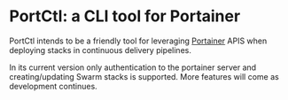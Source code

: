 # PortCtl: a CLI tool for Portainer

PortCtl intends to be a friendly tool for leveraging [Portainer](https://www.portainer.io/) APIS when deploying stacks in continuous delivery pipelines.

In its current version only authentication to the portainer server and creating/updating Swarm stacks is supported. More features will come as development continues.



